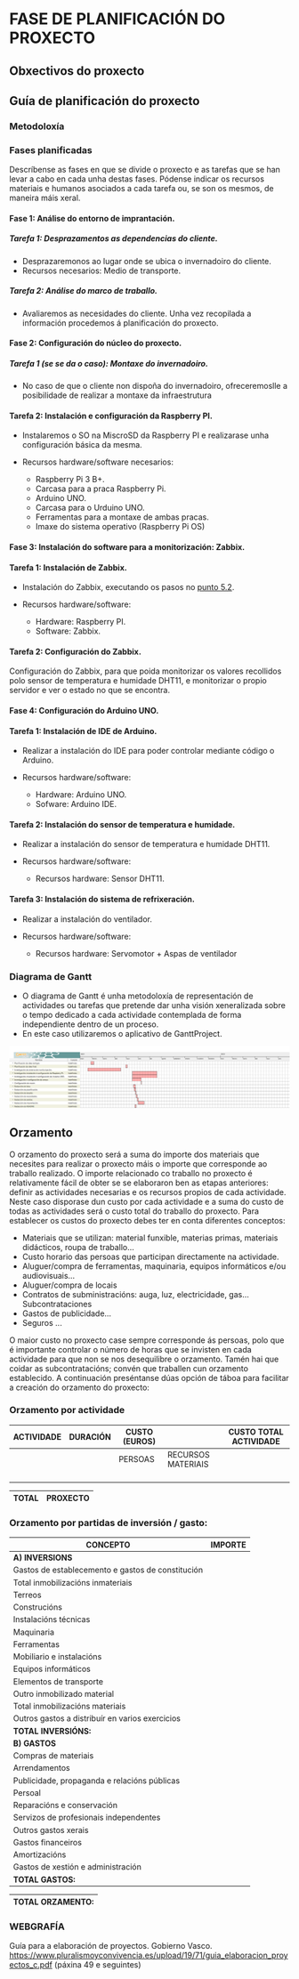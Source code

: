 # FASE DE PLANIFICACIÓN DO PROXECTO

## Obxectivos do proxecto

## Guía de planificación do proxecto

### Metodoloxía

### Fases planificadas

Descríbense as fases en que se divide o proxecto e as tarefas que se han levar a cabo en cada unha destas fases.
Pódense indicar os recursos materiais e humanos asociados a cada tarefa ou, se son os mesmos, de maneira máis xeral.

#### Fase 1: Análise do entorno de imprantación.

##### Tarefa 1: Desprazamentos as dependencias do cliente. 

- Desprazaremonos ao lugar onde se ubica o invernadoiro do cliente.
- Recursos necesarios: Medio de transporte.

##### Tarefa 2: Análise do marco de traballo.

- Avaliaremos as necesidades do cliente. Unha vez recopilada a información procedemos á planificación do proxecto.

#### Fase 2: Configuración do núcleo do proxecto.

##### Tarefa 1 (se se da o caso): Montaxe do invernadoiro.

- No caso de que o cliente non dispoña do invernadoiro, ofreceremoslle a posibilidade de realizar a montaxe da infraestrutura

#### Tarefa 2: Instalación e configuración da Raspberry PI.

- Instalaremos o SO na MiscroSD da Raspberry PI e realizarase unha configuración básica da mesma.

- Recursos hardware/software necesarios:

    - Raspberry Pi 3 B+.
    - Carcasa para a praca Raspberry Pi.
    - Arduino UNO.
    - Carcasa para o Urduino UNO.
    - Ferramentas para a montaxe de ambas pracas.
    - Imaxe do sistema operativo (Raspberry Pi OS)

#### Fase 3: Instalación do software para a monitorización: Zabbix.

#### Tarefa 1: Instalación de Zabbix.

- Instalación do Zabbix, executando os pasos no [punto 5.2](doc/config/zabbix.md).

- Recursos hardware/software:

    - Hardware: Raspberry PI.
    - Software: Zabbix.

#### Tarefa 2: Configuración do Zabbix.
 
Configuración do Zabbix, para que poida monitorizar os valores recollidos polo sensor de temperatura e humidade DHT11, e monitorizar o propio servidor e ver o estado no que se encontra.
 
#### Fase 4: Configuración do Arduino UNO.

#### Tarefa 1: Instalación de IDE de Arduino.

- Realizar a instalación do IDE para poder controlar mediante código o Arduino.

- Recursos hardware/software:

    - Hardware: Arduino UNO.
    - Sofware: Arduino IDE.

#### Tarefa 2: Instalación do sensor de temperatura e humidade.
 
- Realizar a instalación do sensor de temperatura e humidade DHT11.

- Recursos hardware/software:

    -  Recursos hardware: Sensor DHT11.

#### Tarefa 3: Instalación do sistema de refrixeración.
 
- Realizar a instalación do ventilador.

- Recursos hardware/software:

    - Recursos hardware: Servomotor + Aspas de ventilador


### Diagrama de Gantt

- O diagrama de Gantt é unha metodoloxía de representación de actividades ou tarefas que pretende dar unha visión xeneralizada sobre o tempo dedicado a cada actividade contemplada de forma independiente dentro de un proceso. 
- En este caso utilizaremos o aplicativo de GanttProject.

![raspi_1](doc/img/imaxes-planificacion/diagramadeGantt.png)


## Orzamento
O orzamento do proxecto será a suma do importe dos materiais que necesites para realizar o proxecto máis o importe que corresponde ao traballo realizado. 
O importe relacionado co traballo no proxecto é relativamente fácil de obter se se elaboraron ben as etapas anteriores: definir as actividades necesarias e os recursos propios de cada actividade. Neste caso disporase dun custo por cada actividade e a suma do custo de todas as actividades será o custo total do traballo do proxecto. 
Para establecer os custos do proxecto debes ter en conta diferentes conceptos: 
- Materiais que se utilizan: material funxible, materias primas, materiais didácticos, roupa de traballo… 
- Custo horario das persoas que participan directamente na actividade. 
- Aluguer/compra de ferramentas, maquinaria, equipos informáticos e/ou audiovisuais… 
- Aluguer/compra de locais 
- Contratos de subministracións: auga, luz, electricidade, gas… Subcontrataciones 
- Gastos de publicidade… 
- Seguros ... 

O maior custo no proxecto case sempre corresponde ás persoas, polo que é importante controlar o número de horas que se invisten en cada actividade para que non se nos desequilibre o orzamento. Tamén hai que coidar as subcontratacións; convén que traballen cun orzamento establecido.
 A continuación preséntanse dúas opción de táboa para facilitar a creación do orzamento do proxecto:

### Orzamento por actividade

| ACTIVIDADE | DURACIÓN | CUSTO (EUROS) | | CUSTO TOTAL ACTIVIDADE |
|--|--|--|--|--|
|            |          | PERSOAS|RECURSOS MATERIAIS|
|||||
|||||
|||||
|||||

| TOTAL | PROXECTO | 
| -- | -- |

### Orzamento por partidas de inversión / gasto:

| CONCEPTO | IMPORTE|
|--|--|
|**A) INVERSIONS**
|Gastos de establecemento e gastos de constitución
|Total inmobilizacións inmateriais
|Terreos
|Construcións
|Instalacións técnicas
|Maquinaria
|Ferramentas
|Mobiliario e instalacións
|Equipos informáticos
|Elementos de transporte
|Outro inmobilizado material
|Total inmobilizacións materiais
|Outros gastos a distribuír en varios exercicios
|**TOTAL INVERSIÓNS:**
|**B) GASTOS**
|Compras de materiais
|Arrendamentos
|Publicidade, propaganda e relacións públicas
|Persoal
|Reparacións e conservación
|Servizos de profesionais independentes
|Outros gastos xerais
|Gastos financeiros
|Amortizacións
|Gastos de xestión e administración
|**TOTAL GASTOS:**

|TOTAL ORZAMENTO:
|--|

### WEBGRAFÍA
Guía para a elaboración de proyectos. Gobierno Vasco.
https://www.pluralismoyconvivencia.es/upload/19/71/guia_elaboracion_proyectos_c.pdf  (páxina 49 e seguintes)



